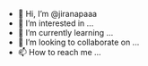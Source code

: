 - 👋 Hi, I’m @jiranapaaa
- 👀 I’m interested in ...
- 🌱 I’m currently learning ...
- 💞️ I’m looking to collaborate on ...
- 📫 How to reach me ...

<!---
jiranapaaa/jiranapaaa is a ✨ special ✨ repository because its `README.md` (this file) appears on your GitHub profile.
You can click the Preview link to take a look at your changes.
--->
